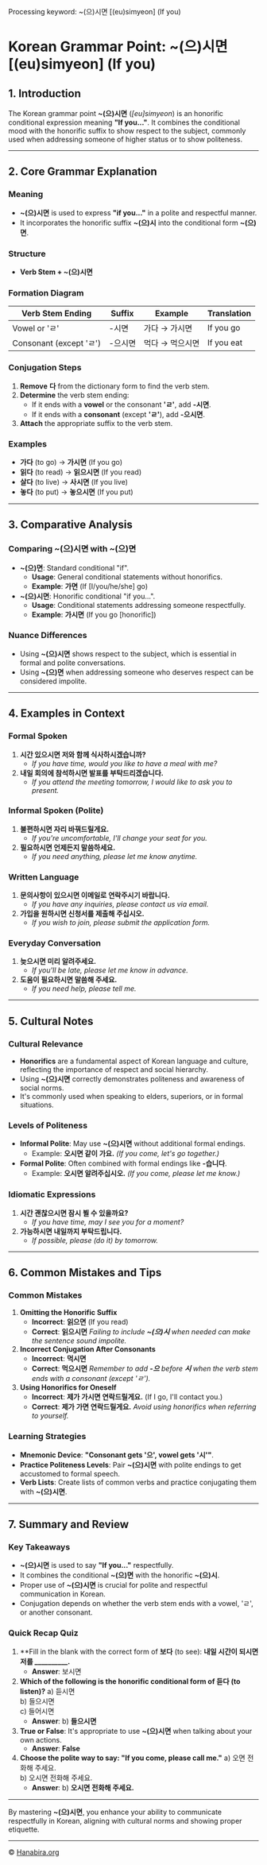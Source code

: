 Processing keyword: ~(으)시면 [(eu)simyeon] (If you)
# Korean Grammar Point: ~(으)시면 [(eu)simyeon] (If you)

## 1. Introduction
The Korean grammar point **~(으)시면** (*[eu]simyeon*) is an honorific conditional expression meaning **"If you..."**. It combines the conditional mood with the honorific suffix to show respect to the subject, commonly used when addressing someone of higher status or to show politeness.

---
## 2. Core Grammar Explanation
### Meaning
- **~(으)시면** is used to express **"if you..."** in a polite and respectful manner.
- It incorporates the honorific suffix **~(으)시** into the conditional form **~(으)면**.
### Structure
- **Verb Stem + ~(으)시면**
### Formation Diagram
| **Verb Stem Ending**     | **Suffix**  | **Example**          | **Translation**          |
|--------------------------|-------------|----------------------|--------------------------|
| Vowel or 'ㄹ'            | -시면       | 가다 → 가시면         | If you go                |
| Consonant (except 'ㄹ')  | -으시면     | 먹다 → 먹으시면       | If you eat               |
### Conjugation Steps
1. **Remove** **다** from the dictionary form to find the verb stem.
2. **Determine** the verb stem ending:
   - If it ends with a **vowel** or the consonant **'ㄹ'**, add **-시면**.
   - If it ends with a **consonant** (except **'ㄹ'**), add **-으시면**.
3. **Attach** the appropriate suffix to the verb stem.
### Examples
- **가다** (to go) → **가시면** (If you go)
- **읽다** (to read) → **읽으시면** (If you read)
- **살다** (to live) → **사시면** (If you live)
- **놓다** (to put) → **놓으시면** (If you put)
---
## 3. Comparative Analysis
### Comparing **~(으)시면** with **~(으)면**
- **~(으)면**: Standard conditional "if".
  - **Usage**: General conditional statements without honorifics.
  - **Example**: **가면** (If [I/you/he/she] go)
- **~(으)시면**: Honorific conditional "if you...".
  - **Usage**: Conditional statements addressing someone respectfully.
  - **Example**: **가시면** (If you go [honorific])
### Nuance Differences
- Using **~(으)시면** shows respect to the subject, which is essential in formal and polite conversations.
- Using **~(으)면** when addressing someone who deserves respect can be considered impolite.
---
## 4. Examples in Context
### Formal Spoken
1. **시간 있으시면 저와 함께 식사하시겠습니까?**
   - *If you have time, would you like to have a meal with me?*
2. **내일 회의에 참석하시면 발표를 부탁드리겠습니다.**
   - *If you attend the meeting tomorrow, I would like to ask you to present.*
### Informal Spoken (Polite)
1. **불편하시면 자리 바꿔드릴게요.**
   - *If you're uncomfortable, I'll change your seat for you.*
2. **필요하시면 언제든지 말씀하세요.**
   - *If you need anything, please let me know anytime.*
### Written Language
1. **문의사항이 있으시면 이메일로 연락주시기 바랍니다.**
   - *If you have any inquiries, please contact us via email.*
2. **가입을 원하시면 신청서를 제출해 주십시오.**
   - *If you wish to join, please submit the application form.*
### Everyday Conversation
1. **늦으시면 미리 알려주세요.**
   - *If you'll be late, please let me know in advance.*
2. **도움이 필요하시면 말씀해 주세요.**
   - *If you need help, please tell me.*
---
## 5. Cultural Notes
### Cultural Relevance
- **Honorifics** are a fundamental aspect of Korean language and culture, reflecting the importance of respect and social hierarchy.
- Using **~(으)시면** correctly demonstrates politeness and awareness of social norms.
- It's commonly used when speaking to elders, superiors, or in formal situations.
### Levels of Politeness
- **Informal Polite**: May use **~(으)시면** without additional formal endings.
  - Example: **오시면 같이 가요.** *(If you come, let's go together.)*
- **Formal Polite**: Often combined with formal endings like **-습니다**.
  - Example: **오시면 알려주십시오.** *(If you come, please let me know.)*
### Idiomatic Expressions
1. **시간 괜찮으시면 잠시 뵐 수 있을까요?**
   - *If you have time, may I see you for a moment?*
2. **가능하시면 내일까지 부탁드립니다.**
   - *If possible, please (do it) by tomorrow.*
---
## 6. Common Mistakes and Tips
### Common Mistakes
1. **Omitting the Honorific Suffix**
   - **Incorrect**: **읽으면** (If you read)
   - **Correct**: **읽으시면**
   *Failing to include **~(으)시** when needed can make the sentence sound impolite.*
2. **Incorrect Conjugation After Consonants**
   - **Incorrect**: **먹시면**
   - **Correct**: **먹으시면**
   *Remember to add **-으** before **시** when the verb stem ends with a consonant (except 'ㄹ').*
3. **Using Honorifics for Oneself**
   - **Incorrect**: **제가 가시면 연락드릴게요.** (If I go, I'll contact you.)
   - **Correct**: **제가 가면 연락드릴게요.**
   *Avoid using honorifics when referring to yourself.*
### Learning Strategies
- **Mnemonic Device**: **"Consonant gets '으', vowel gets '시'"**.
- **Practice Politeness Levels**: Pair **~(으)시면** with polite endings to get accustomed to formal speech.
- **Verb Lists**: Create lists of common verbs and practice conjugating them with **~(으)시면**.
---
## 7. Summary and Review
### Key Takeaways
- **~(으)시면** is used to say **"If you..."** respectfully.
- It combines the conditional **~(으)면** with the honorific **~(으)시**.
- Proper use of **~(으)시면** is crucial for polite and respectful communication in Korean.
- Conjugation depends on whether the verb stem ends with a vowel, 'ㄹ', or another consonant.
### Quick Recap Quiz
1. **Fill in the blank with the correct form of **보다** (to see):
   **내일 시간이 되시면 저를 __________.**
   - **Answer**: 보시면
2. **Which of the following is the honorific conditional form of **듣다** (to listen)?**
   a) 듣시면  
   b) 들으시면  
   c) 들어시면
   - **Answer**: b) **들으시면**
3. **True or False**: It's appropriate to use **~(으)시면** when talking about your own actions.
   - **Answer**: **False**
4. **Choose the polite way to say: "If you come, please call me."**
   a) 오면 전화해 주세요.  
   b) 오시면 전화해 주세요.
   - **Answer**: b) **오시면 전화해 주세요.**
---
By mastering **~(으)시면**, you enhance your ability to communicate respectfully in Korean, aligning with cultural norms and showing proper etiquette.

---
© [Hanabira.org](https://hanabira.org)
